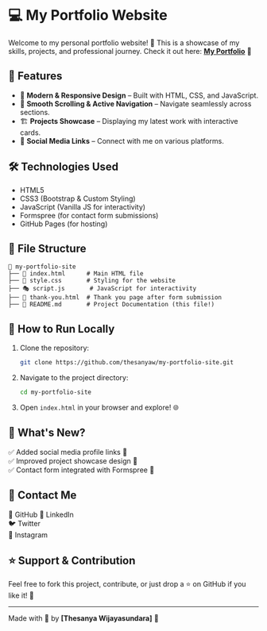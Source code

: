 # 💻 My Portfolio Website  

Welcome to my personal portfolio website! 🚀 This is a showcase of my skills, projects, and professional journey. Check it out here: **[My Portfolio](https://thesanyaw.github.io/my-portfolio-site/)** 🎯  

## 📌 Features  
- 🎨 **Modern & Responsive Design** – Built with HTML, CSS, and JavaScript.  
- 🚀 **Smooth Scrolling & Active Navigation** – Navigate seamlessly across sections.  
- 🏗️ **Projects Showcase** – Displaying my latest work with interactive cards.  
- 🔗 **Social Media Links** – Connect with me on various platforms.  

## 🛠️ Technologies Used  
- HTML5  
- CSS3 (Bootstrap & Custom Styling)  
- JavaScript (Vanilla JS for interactivity)  
- Formspree (for contact form submissions)  
- GitHub Pages (for hosting)  

## 📂 File Structure  
```plaintext  
📂 my-portfolio-site  
├── 📄 index.html      # Main HTML file  
├── 🎨 style.css       # Styling for the website  
├── 🎭 script.js       # JavaScript for interactivity  
├── 📄 thank-you.html  # Thank you page after form submission  
├── 📜 README.md       # Project Documentation (this file!)  
```  

## 🚀 How to Run Locally  
1. Clone the repository:  
   ```bash  
   git clone https://github.com/thesanyaw/my-portfolio-site.git  
   ```  
2. Navigate to the project directory:  
   ```bash  
   cd my-portfolio-site  
   ```  
3. Open `index.html` in your browser and explore! 🌐  

## 🎯 What's New?  
✅ Added social media profile links 📱  
✅ Improved project showcase design 🎨  
✅ Contact form integrated with Formspree 📧  

## 📩 Contact Me
🐙 GitHub
🔗 LinkedIn  
🐦 Twitter  
📸 Instagram 

## ⭐ Support & Contribution  
Feel free to fork this project, contribute, or just drop a ⭐ on GitHub if you like it! 💖  

---  
Made with 💙 by **[Thesanya Wijayasundara]** 🚀
